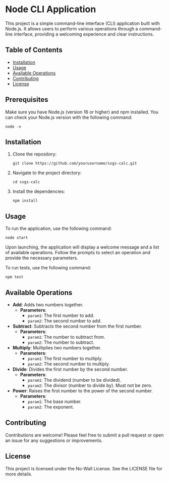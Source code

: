 # Node CLI Application

This project is a simple command-line interface (CLI) application built with Node.js. It allows users to perform various operations through a command-line interface, providing a welcoming experience and clear instructions.

## Table of Contents

- [Installation](#installation)
- [Usage](#usage)
- [Available Operations](#available-operations)
- [Contributing](#contributing)
- [License](#license)

## Prerequisites

Make sure you have Node.js (version 16 or higher) and npm installed. You can check your Node.js version with the following command:
```
node -v
```
## Installation

1. Clone the repository:
   ```
   git clone https://github.com/yourusername/ssgs-calc.git
   ```
2. Navigate to the project directory:
   ```
   cd ssgs-calc
   ```
3. Install the dependencies:
   ```
   npm install
   ```

## Usage

To run the application, use the following command:

```
node start
```

Upon launching, the application will display a welcome message and a list of available operations. Follow the prompts to select an operation and provide the necessary parameters.

To run tests, use the following command:

```
npm test
```


## Available Operations

- **Add**: Adds two numbers together.
  - **Parameters**:
    - `param1`: The first number to add.
    - `param2`: The second number to add.
- **Subtract**: Subtracts the second number from the first number.
  - **Parameters**:
    - `param1`: The number to subtract from.
    - `param2`: The number to subtract.
- **Multiply**: Multiplies two numbers together.
  - **Parameters**:
    - `param1`: The first number to multiply.
    - `param2`: The second number to multiply.
- **Divide**: Divides the first number by the second number.
  - **Parameters**:
    - `param1`: The dividend (number to be divided).
    - `param2`: The divisor (number to divide by). Must not be zero.
- **Power**: Raises the first number to the power of the second number.
  - **Parameters**:
    - `param1`: The base number.
    - `param2`: The exponent.

## Contributing

Contributions are welcome! Please feel free to submit a pull request or open an issue for any suggestions or improvements.

## License

This project is licensed under the No-Wall License. See the LICENSE file for more details.
